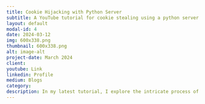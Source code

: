 ```yaml
---
title: Cookie Hijacking with Python Server
subtitle: A YouTube tutorial for cookie stealing using a python server
layout: default
modal-id: 4
date: 2024-03-12
img: 600x338.png
thumbnail: 600x338.png
alt: image-alt
project-date: March 2024
client:
youtube: Link
linkedin: Profile
medium: Blogs
category: 
description: In my latest tutorial, I explore the intricate process of session cookie hijacking using a Python server, exploiting XSS vulnerabilities. This video is a comprehensive guide for those looking to understand and prevent common security threats in web applications. By walking you through each step, I aim to equip you with the knowledge to identify and safeguard against such exploits. Tune in to elevate your cybersecurity skills.
---
```


